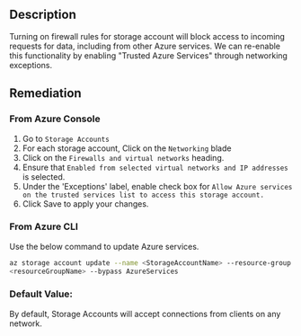 ## Description

Turning on firewall rules for storage account will block access to incoming requests for data, including from other Azure services. We can re-enable this functionality by enabling "Trusted Azure Services" through networking exceptions.

## Remediation

### From Azure Console

  1. Go to `Storage Accounts`
  2. For each storage account, Click on the `Networking` blade
  3. Click on the `Firewalls and virtual networks` heading.
  4. Ensure that `Enabled from selected virtual networks and IP addresses` is selected.
  5. Under the 'Exceptions' label, enable check box for `Allow Azure services on the trusted services list to access this storage account.`
  6. Click Save to apply your changes.

### From Azure CLI

Use the below command to update Azure services.

```bash
az storage account update --name <StorageAccountName> --resource-group
<resourceGroupName> --bypass AzureServices
```

### Default Value:

By default, Storage Accounts will accept connections from clients on any network.